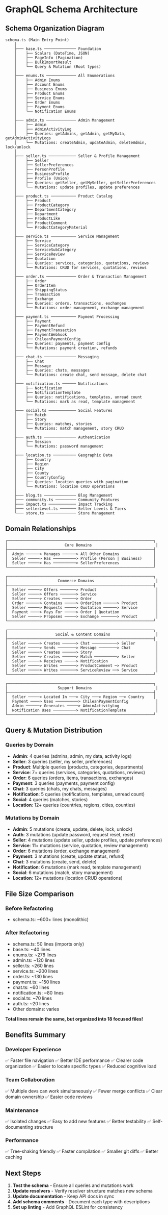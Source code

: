 # GraphQL Schema Architecture

## Schema Organization Diagram

```
schema.ts (Main Entry Point)
    │
    ├─── base.ts ────────────── Foundation
    │    ├── Scalars (DateTime, JSON)
    │    ├── PageInfo (Pagination)
    │    ├── BulkImportResult
    │    └── Query & Mutation (Root types)
    │
    ├─── enums.ts ───────────── All Enumerations
    │    ├── Admin Enums
    │    ├── Account Enums
    │    ├── Business Enums
    │    ├── Product Enums
    │    ├── Service Enums
    │    ├── Order Enums
    │    ├── Payment Enums
    │    └── Notification Enums
    │
    ├─── admin.ts ───────────── Admin Management
    │    ├── Admin
    │    ├── AdminActivityLog
    │    ├── Queries: getAdmins, getAdmin, getMyData, getAdminActivityLogs
    │    └── Mutations: createAdmin, updateAdmin, deleteAdmin, lock/unlock
    │
    ├─── seller.ts ──────────── Seller & Profile Management
    │    ├── Seller
    │    ├── SellerPreferences
    │    ├── PersonProfile
    │    ├── BusinessProfile
    │    ├── Profile (Union)
    │    ├── Queries: getSeller, getMySeller, getSellerPreferences
    │    └── Mutations: update profiles, update preferences
    │
    ├─── product.ts ─────────── Product Catalog
    │    ├── Product
    │    ├── ProductCategory
    │    ├── DepartmentCategory
    │    ├── Department
    │    ├── ProductLike
    │    ├── ProductComment
    │    └── ProductCategoryMaterial
    │
    ├─── service.ts ─────────── Service Management
    │    ├── Service
    │    ├── ServiceCategory
    │    ├── ServiceSubCategory
    │    ├── ServiceReview
    │    ├── Quotation
    │    ├── Queries: services, categories, quotations, reviews
    │    └── Mutations: CRUD for services, quotations, reviews
    │
    ├─── order.ts ───────────── Order & Transaction Management
    │    ├── Order
    │    ├── OrderItem
    │    ├── ShippingStatus
    │    ├── Transaction
    │    ├── Exchange
    │    ├── Queries: orders, transactions, exchanges
    │    └── Mutations: order management, exchange management
    │
    ├─── payment.ts ─────────── Payment Processing
    │    ├── Payment
    │    ├── PaymentRefund
    │    ├── PaymentTransaction
    │    ├── PaymentWebhook
    │    ├── ChileanPaymentConfig
    │    ├── Queries: payments, payment config
    │    └── Mutations: payment creation, refunds
    │
    ├─── chat.ts ────────────── Messaging
    │    ├── Chat
    │    ├── Message
    │    ├── Queries: chats, messages
    │    └── Mutations: create chat, send message, delete chat
    │
    ├─── notification.ts ────── Notifications
    │    ├── Notification
    │    ├── NotificationTemplate
    │    ├── Queries: notifications, templates, unread count
    │    └── Mutations: mark as read, template management
    │
    ├─── social.ts ──────────── Social Features
    │    ├── Match
    │    ├── Story
    │    ├── Queries: matches, stories
    │    └── Mutations: match management, story CRUD
    │
    ├─── auth.ts ────────────── Authentication
    │    ├── Session
    │    └── Mutations: password management
    │
    ├─── location.ts ────────── Geographic Data
    │    ├── Country
    │    ├── Region
    │    ├── City
    │    ├── County
    │    ├── CountryConfig
    │    ├── Queries: location queries with pagination
    │    └── Mutations: location CRUD operations
    │
    ├─── blog.ts ────────────── Blog Management
    ├─── community.ts ───────── Community Features
    ├─── impact.ts ──────────── Impact Tracking
    ├─── sellerLevel.ts ─────── Seller Levels & Tiers
    └─── store.ts ───────────── Store Management
```

## Domain Relationships

```
┌────────────────────────────────────────────────────────────────┐
│                         Core Domains                            │
├────────────────────────────────────────────────────────────────┤
│  Admin ──────> Manages ──────> All Other Domains               │
│  Seller ─────> Has ──────────> Profile (Person | Business)     │
│  Seller ─────> Has ──────────> SellerPreferences               │
└────────────────────────────────────────────────────────────────┘

┌────────────────────────────────────────────────────────────────┐
│                      Commerce Domains                           │
├────────────────────────────────────────────────────────────────┤
│  Seller ─────> Offers ───────> Product                          │
│  Seller ─────> Offers ───────> Service                          │
│  Seller ─────> Creates ──────> Order                            │
│  Order ──────> Contains ─────> OrderItem ──────> Product        │
│  Seller ─────> Requests ─────> Quotation ──────> Service        │
│  Payment ────> Pays For ─────> Order | Quotation                │
│  Seller ─────> Proposes ─────> Exchange ───────> Product        │
└────────────────────────────────────────────────────────────────┘

┌────────────────────────────────────────────────────────────────┐
│                     Social & Content Domains                    │
├────────────────────────────────────────────────────────────────┤
│  Seller ─────> Creates ──────> Chat ───────────> Seller         │
│  Seller ─────> Sends ────────> Message ────────> Chat           │
│  Seller ─────> Creates ──────> Story                            │
│  Seller ─────> Creates ──────> Match ──────────> Seller         │
│  Seller ─────> Receives ─────> Notification                     │
│  Seller ─────> Writes ───────> ProductComment ─> Product        │
│  Seller ─────> Writes ───────> ServiceReview ──> Service        │
└────────────────────────────────────────────────────────────────┘

┌────────────────────────────────────────────────────────────────┐
│                      Support Domains                            │
├────────────────────────────────────────────────────────────────┤
│  Seller ─────> Located In ───> City ───> Region ──> Country    │
│  Payment ────> Uses ──────────> ChileanPaymentConfig            │
│  Admin ──────> Generates ─────> AdminActivityLog                │
│  Notification Uses ──────────> NotificationTemplate             │
└────────────────────────────────────────────────────────────────┘
```

## Query & Mutation Distribution

### Queries by Domain

- **Admin**: 4 queries (admins, admin, my data, activity logs)
- **Seller**: 3 queries (seller, my seller, preferences)
- **Product**: Multiple queries (products, categories, departments)
- **Service**: 7+ queries (services, categories, quotations, reviews)
- **Order**: 6 queries (orders, items, transactions, exchanges)
- **Payment**: 3 queries (payments, payment config)
- **Chat**: 3 queries (chats, my chats, messages)
- **Notification**: 5 queries (notifications, templates, unread count)
- **Social**: 4 queries (matches, stories)
- **Location**: 12+ queries (countries, regions, cities, counties)

### Mutations by Domain

- **Admin**: 5 mutations (create, update, delete, lock, unlock)
- **Auth**: 3 mutations (update password, request reset, reset)
- **Seller**: 4 mutations (update seller, update profiles, update preferences)
- **Service**: 11+ mutations (service, quotation, review management)
- **Order**: 6 mutations (order, exchange management)
- **Payment**: 3 mutations (create, update status, refund)
- **Chat**: 3 mutations (create, send, delete)
- **Notification**: 6 mutations (mark read, template management)
- **Social**: 6 mutations (match, story management)
- **Location**: 12+ mutations (location CRUD operations)

## File Size Comparison

### Before Refactoring

- schema.ts: ~600+ lines (monolithic)

### After Refactoring

- schema.ts: 50 lines (imports only)
- base.ts: ~40 lines
- enums.ts: ~278 lines
- admin.ts: ~120 lines
- seller.ts: ~260 lines
- service.ts: ~200 lines
- order.ts: ~130 lines
- payment.ts: ~150 lines
- chat.ts: ~60 lines
- notification.ts: ~80 lines
- social.ts: ~70 lines
- auth.ts: ~20 lines
- Other domains: varies

**Total lines remain the same, but organized into 18 focused files!**

## Benefits Summary

### Developer Experience

✅ Faster file navigation
✅ Better IDE performance
✅ Clearer code organization
✅ Easier to locate specific types
✅ Reduced cognitive load

### Team Collaboration

✅ Multiple devs can work simultaneously
✅ Fewer merge conflicts
✅ Clear domain ownership
✅ Easier code reviews

### Maintenance

✅ Isolated changes
✅ Easy to add new features
✅ Better testability
✅ Self-documenting structure

### Performance

✅ Tree-shaking friendly
✅ Faster compilation
✅ Smaller git diffs
✅ Better caching

## Next Steps

1. **Test the schema** - Ensure all queries and mutations work
2. **Update resolvers** - Verify resolver structure matches new schema
3. **Update documentation** - Keep API docs in sync
4. **Add schema comments** - Document each type with descriptions
5. **Set up linting** - Add GraphQL ESLint for consistency
